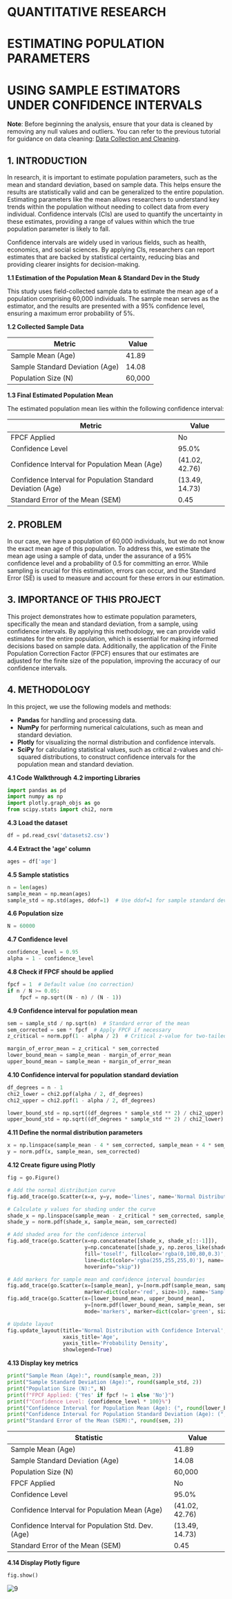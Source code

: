 # QUANTITATIVE RESEARCH
# ESTIMATING POPULATION PARAMETERS
# USING SAMPLE ESTIMATORS UNDER CONFIDENCE INTERVALS

**Note**: Before beginning the analysis, ensure that your data is cleaned by removing any null values and outliers. You can refer to the previous tutorial for guidance on data cleaning: [Data Collection and Cleaning](https://github.com/shamiraty/data-collection-and-cleaning-).

## 1. INTRODUCTION

In research, it is important to estimate population parameters, such as the mean and standard deviation, based on sample data. This helps ensure the results are statistically valid and can be generalized to the entire population. Estimating parameters like the mean allows researchers to understand key trends within the population without needing to collect data from every individual. Confidence intervals (CIs) are used to quantify the uncertainty in these estimates, providing a range of values within which the true population parameter is likely to fall.

Confidence intervals are widely used in various fields, such as health, economics, and social sciences. By applying CIs, researchers can report estimates that are backed by statistical certainty, reducing bias and providing clearer insights for decision-making.

**1.1 Estimation of the Population Mean & Standard Dev in the Study**

This study uses field-collected sample data to estimate the mean age of a population comprising 60,000 individuals. The sample mean serves as the estimator, and the results are presented with a 95% confidence level, ensuring a maximum error probability of 5%.

**1.2 Collected Sample Data**

| Metric                                       | Value                  |
|---------------------------------------------|------------------------|
| Sample Mean (Age)                           | 41.89                  |
| Sample Standard Deviation (Age)             | 14.08                  |
| Population Size (N)                         | 60,000                 |

**1.3 Final Estimated Population Mean**

The estimated population mean lies within the following confidence interval:

| Metric                                      | Value                  |
|---------------------------------------------|------------------------|
| FPCF Applied                                | No                     |
| Confidence Level                            | 95.0%                  |
| Confidence Interval for Population Mean (Age) | (41.02, 42.76)         |
| Confidence Interval for Population Standard Deviation (Age) | (13.49, 14.73)         |
| Standard Error of the Mean (SEM)            | 0.45                   |

## 2. PROBLEM

In our case, we have a population of 60,000 individuals, but we do not know the exact mean age of this population. To address this, we estimate the mean age using a sample of data, under the assurance of a 95% confidence level and a probability of 0.5 for committing an error. While sampling is crucial for this estimation, errors can occur, and the Standard Error (SE) is used to measure and account for these errors in our estimation.

## 3. IMPORTANCE OF THIS PROJECT

This project demonstrates how to estimate population parameters, specifically the mean and standard deviation, from a sample, using confidence intervals. By applying this methodology, we can provide valid estimates for the entire population, which is essential for making informed decisions based on sample data. Additionally, the application of the Finite Population Correction Factor (FPCF) ensures that our estimates are adjusted for the finite size of the population, improving the accuracy of our confidence intervals.

## 4. METHODOLOGY

In this project, we use the following models and methods:

- **Pandas** for handling and processing data.
- **NumPy** for performing numerical calculations, such as mean and standard deviation.
- **Plotly** for visualizing the normal distribution and confidence intervals.
- **SciPy** for calculating statistical values, such as critical z-values and chi-squared distributions, to construct confidence intervals for the population mean and standard deviation.

**4.1 Code Walkthrough**
**4.2 importing Libraries**

```python
import pandas as pd
import numpy as np
import plotly.graph_objs as go
from scipy.stats import chi2, norm
```


**4.3 Load the dataset**
```python
df = pd.read_csv('datasets2.csv')
```

**4.4 Extract the 'age' column**
```python
ages = df['age']
```

**4.5 Sample statistics**
```python
n = len(ages)
sample_mean = np.mean(ages)
sample_std = np.std(ages, ddof=1)  # Use ddof=1 for sample standard deviation
```

**4.6 Population size**
```python
N = 60000
```

**4.7 Confidence level**
```python
confidence_level = 0.95
alpha = 1 - confidence_level
```

**4.8 Check if FPCF should be applied**
```python
fpcf = 1  # Default value (no correction)
if n / N >= 0.05:
    fpcf = np.sqrt((N - n) / (N - 1))
```

**4.9 Confidence interval for population mean**
```python
sem = sample_std / np.sqrt(n)  # Standard error of the mean
sem_corrected = sem * fpcf  # Apply FPCF if necessary
z_critical = norm.ppf(1 - alpha / 2)  # Critical z-value for two-tailed test

margin_of_error_mean = z_critical * sem_corrected
lower_bound_mean = sample_mean - margin_of_error_mean
upper_bound_mean = sample_mean + margin_of_error_mean
```

**4.10 Confidence interval for population standard deviation**
```python
df_degrees = n - 1
chi2_lower = chi2.ppf(alpha / 2, df_degrees)
chi2_upper = chi2.ppf(1 - alpha / 2, df_degrees)

lower_bound_std = np.sqrt((df_degrees * sample_std ** 2) / chi2_upper)
upper_bound_std = np.sqrt((df_degrees * sample_std ** 2) / chi2_lower)
```

**4.11 Define the normal distribution parameters**
```python
x = np.linspace(sample_mean - 4 * sem_corrected, sample_mean + 4 * sem_corrected, 1000)
y = norm.pdf(x, sample_mean, sem_corrected)
```
**4.12 Create figure using Plotly**
```python
fig = go.Figure()

# Add the normal distribution curve
fig.add_trace(go.Scatter(x=x, y=y, mode='lines', name='Normal Distribution'))

# Calculate y values for shading under the curve
shade_x = np.linspace(sample_mean - z_critical * sem_corrected, sample_mean + z_critical * sem_corrected, 100)
shade_y = norm.pdf(shade_x, sample_mean, sem_corrected)

# Add shaded area for the confidence interval
fig.add_trace(go.Scatter(x=np.concatenate([shade_x, shade_x[::-1]]),
                         y=np.concatenate([shade_y, np.zeros_like(shade_x)]),
                         fill='toself', fillcolor='rgba(0,100,80,0.3)',
                         line=dict(color='rgba(255,255,255,0)'), name='Confidence Interval',
                         hoverinfo="skip"))

# Add markers for sample mean and confidence interval boundaries
fig.add_trace(go.Scatter(x=[sample_mean], y=[norm.pdf(sample_mean, sample_mean, sem_corrected)], mode='markers',
                         marker=dict(color='red', size=10), name='Sample Mean'))
fig.add_trace(go.Scatter(x=[lower_bound_mean, upper_bound_mean],
                         y=[norm.pdf(lower_bound_mean, sample_mean, sem_corrected), norm.pdf(upper_bound_mean, sample_mean, sem_corrected)],
                         mode='markers', marker=dict(color='green', size=10), name='CI Bounds'))

# Update layout
fig.update_layout(title='Normal Distribution with Confidence Interval',
                  xaxis_title='Age',
                  yaxis_title='Probability Density',
                  showlegend=True)
```
**4.13 Display key metrics**
```python
print("Sample Mean (Age):", round(sample_mean, 2))
print("Sample Standard Deviation (Age):", round(sample_std, 2))
print("Population Size (N):", N)
print(f"FPCF Applied: {'Yes' if fpcf != 1 else 'No'}")
print(f"Confidence Level: {confidence_level * 100}%")
print("Confidence Interval for Population Mean (Age): (", round(lower_bound_mean, 2), ",", round(upper_bound_mean, 2), ")")
print("Confidence Interval for Population Standard Deviation (Age): (", round(lower_bound_std, 2), ",", round(upper_bound_std, 2), ")")
print("Standard Error of the Mean (SEM):", round(sem, 2))
```

| Statistic                                         | Value               |
|---------------------------------------------------|---------------------|
| Sample Mean (Age)                                 | 41.89               |
| Sample Standard Deviation (Age)                   | 14.08               |
| Population Size (N)                               | 60,000              |
| FPCF Applied                                      | No                  |
| Confidence Level                                  | 95.0%               |
| Confidence Interval for Population Mean (Age)     | (41.02, 42.76)      |
| Confidence Interval for Population Std. Dev. (Age)| (13.49, 14.73)      |
| Standard Error of the Mean (SEM)                  | 0.45                |

**4.14 Display Plotly figure**
```python
fig.show()
```
![9](https://github.com/user-attachments/assets/d18f61af-f83a-40ab-b254-643b50cc1e09)
